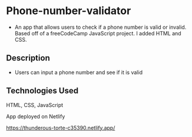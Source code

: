 # Phone-number-validator

- An app that allows users to check if a phone number is valid or invalid. Based off of a freeCodeCamp JavaScript project. I added HTML and CSS.

## Description

- Users can input a phone number and see if it is valid

## Technologies Used

HTML, CSS, JavaScript

App deployed on Netlify

https://thunderous-torte-c35390.netlify.app/
